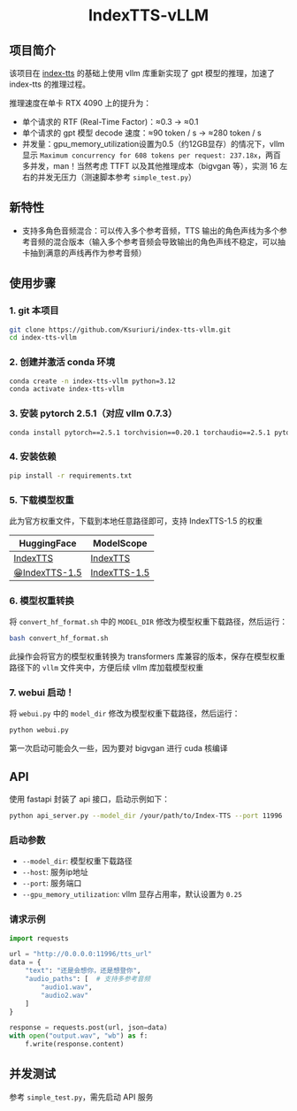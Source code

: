 <div align="center">

# IndexTTS-vLLM
</div>

## 项目简介
该项目在 [index-tts](https://github.com/index-tts/index-tts) 的基础上使用 vllm 库重新实现了 gpt 模型的推理，加速了 index-tts 的推理过程。

推理速度在单卡 RTX 4090 上的提升为：
- 单个请求的 RTF (Real-Time Factor)：≈0.3 -> ≈0.1
- 单个请求的 gpt 模型 decode 速度：≈90 token / s -> ≈280 token / s
- 并发量：gpu_memory_utilization设置为0.5（约12GB显存）的情况下，vllm 显示 `Maximum concurrency for 608 tokens per request: 237.18x`，两百多并发，man！当然考虑 TTFT 以及其他推理成本（bigvgan 等），实测 16 左右的并发无压力（测速脚本参考 `simple_test.py`）

## 新特性
- 支持多角色音频混合：可以传入多个参考音频，TTS 输出的角色声线为多个参考音频的混合版本（输入多个参考音频会导致输出的角色声线不稳定，可以抽卡抽到满意的声线再作为参考音频）

## 使用步骤

### 1. git 本项目
```bash
git clone https://github.com/Ksuriuri/index-tts-vllm.git
cd index-tts-vllm
```


### 2. 创建并激活 conda 环境
```bash
conda create -n index-tts-vllm python=3.12
conda activate index-tts-vllm
```


### 3. 安装 pytorch 2.5.1（对应 vllm 0.7.3）
```bash
conda install pytorch==2.5.1 torchvision==0.20.1 torchaudio==2.5.1 pytorch-cuda=12.1 -c pytorch -c nvidia
```


### 4. 安装依赖
```bash
pip install -r requirements.txt
```


### 5. 下载模型权重

此为官方权重文件，下载到本地任意路径即可，支持 IndexTTS-1.5 的权重

| **HuggingFace**                                          | **ModelScope** |
|----------------------------------------------------------|----------------------------------------------------------|
| [IndexTTS](https://huggingface.co/IndexTeam/Index-TTS) | [IndexTTS](https://modelscope.cn/models/IndexTeam/Index-TTS) |
| [😁IndexTTS-1.5](https://huggingface.co/IndexTeam/IndexTTS-1.5) | [IndexTTS-1.5](https://modelscope.cn/models/IndexTeam/IndexTTS-1.5) |

### 6. 模型权重转换
将 `convert_hf_format.sh` 中的 `MODEL_DIR` 修改为模型权重下载路径，然后运行：

```bash
bash convert_hf_format.sh
```

此操作会将官方的模型权重转换为 transformers 库兼容的版本，保存在模型权重路径下的 `vllm` 文件夹中，方便后续 vllm 库加载模型权重

### 7. webui 启动！
将 `webui.py` 中的 `model_dir` 修改为模型权重下载路径，然后运行：

```bash
python webui.py
```
第一次启动可能会久一些，因为要对 bigvgan 进行 cuda 核编译


## API
使用 fastapi 封装了 api 接口，启动示例如下：

```bash
python api_server.py --model_dir /your/path/to/Index-TTS --port 11996
```

### 启动参数
- `--model_dir`: 模型权重下载路径
- `--host`: 服务ip地址
- `--port`: 服务端口
- `--gpu_memory_utilization`: vllm 显存占用率，默认设置为 `0.25`

### 请求示例
```python
import requests

url = "http://0.0.0.0:11996/tts_url"
data = {
    "text": "还是会想你，还是想登你",
    "audio_paths": [  # 支持多参考音频
        "audio1.wav",
        "audio2.wav"
    ]
}

response = requests.post(url, json=data)
with open("output.wav", "wb") as f:
    f.write(response.content)
```

## 并发测试
参考 `simple_test.py`，需先启动 API 服务